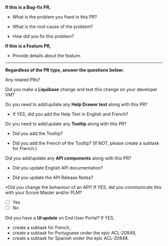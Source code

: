 **If this is a Bug-fix PR,**
* What is the problem you fixed in this PR?

* What is the root cause of the problem?

* How did you fix this problem?

**If this is a Feature PR,**
* Provide details about the feature.

--------------------------------------------------------------------------------
**Regardless of the PR type, answer the questions below:**

Any related PRs?

Did you make a **Liquibase** change and test this change on your developer VM?

Do you need to add/update any **Help Drawer text** along with this PR?

* If YES, did you add the Help Text in English and French?

Do you need to add/update any **Tooltip** along with this PR?

* Did you add the Tooltip?

* Did you add the French of the Tooltip? (If NOT, please create a subtask for French.)

Did you add/update any **API components** along with this PR?

* Did you update English API documentation?

* Did you update the API Release Notes?

*Did you change the behaviour of an API? If YES, did you communicate this with your Scrum Master and/or PLM?
* [ ] Yes
* [ ] No

Did you have a **UI update** on End User Portal? If YES,
* create a subtask for French,
* create a subtask for Portuguese under the epic ACL-20849,
* create a subtask for Spanish under the epic ACL-20848.
